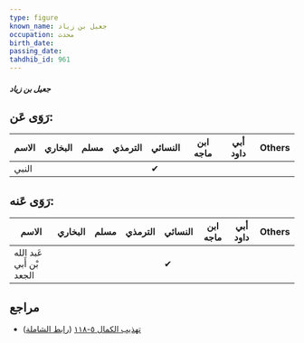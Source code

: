 ```yaml
---
type: figure
known_name: جعيل بن زياد
occupation: محدث
birth_date:
passing_date:
tahdhib_id: 961
---
```

##### جعيل بن زياد

## رَوَى عَن:
| الاسم | البخاري | مسلم | الترمذي | النسائي | ابن ماجه | أبي داود | Others |
| ----- | ------- | ---- | ------- | ------- | -------- | -------- | ------ |
| النبي |         |      |         | ✔       |          |          |        |
## رَوَى عَنه:
| الاسم                    | البخاري | مسلم | الترمذي | النسائي | ابن ماجه | أبي داود | Others |
| ------------------------ | ------- | ---- | ------- | ------- | -------- | -------- | ------ |
| عَبد الله بْن أَبي الجعد |         |      |         | ✔       |          |          |        |
## مراجع
- [تهذيب الكمال ٥-١١٨](obsidian://open?vault=Tahdhib-al-Kamal&file=Figures/٩٦١-جعيل%20بن%20زياد) ([رابط الشاملة](https://shamela.ws/book/3722/2196))